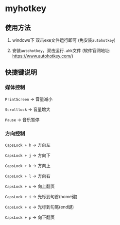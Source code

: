 # myhotkey

## 使用方法

1. windows下 双击exe文件运行即可 (免安装`autohotkey`)

2. 安装`autohotkey`，双击运行`.ahk`文件 (软件官网地址: https://www.autohotkey.com/)

## 快捷键说明

### 媒体控制

`PrintScreen` → 音量减小

`Scrolllock` → 音量增大

`Pause` → 音乐暂停

### 方向控制

`CapsLock + h` → 方向左

`CapsLock + j` → 方向下

`CapsLock + k` → 方向上

`CapsLock + l` → 方向右

`CapsLock + u` → 向上翻页

`CapsLock + i` → 光标到句首(home键)

`CapsLock + o` → 光标到句尾(end键)

`CapsLock + p` → 向下翻页
